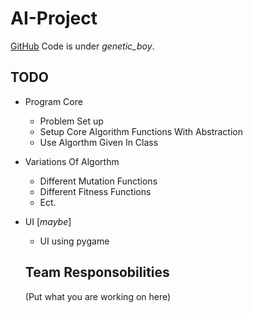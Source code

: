 # AI-Project
[GitHub](https://github.com/jay4842/AI-Project)
Code is under *genetic_boy*.  

## TODO
- Program Core  
  - Problem Set up  
  - Setup Core Algorithm Functions With Abstraction 
  - Use Algorthm Given In Class  
- Variations Of Algorthm
  - Different Mutation Functions
  - Different Fitness Functions
  - Ect.
- UI [*maybe*]
  - UI using pygame
  
  ## Team Responsobilities
  (Put what you are working on here)  
  
  
